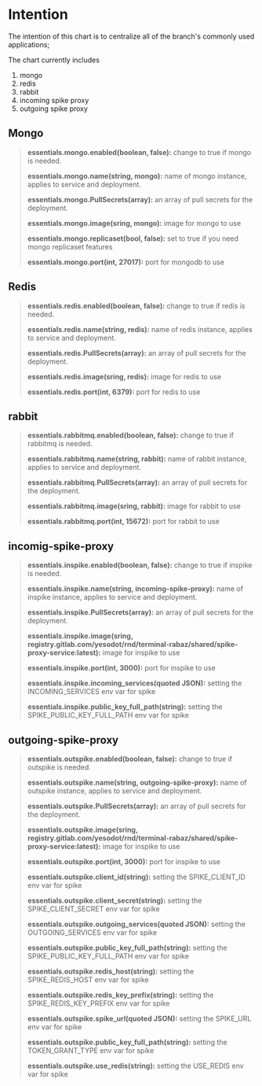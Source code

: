 # Intention

The intention of this chart is to centralize all of the branch's commonly used applications;

The chart currently includes

1. mongo
2. redis
3. rabbit
4. incoming spike proxy
5. outgoing spike proxy

## Mongo

> **essentials.mongo.enabled(boolean, false):** change to true if mongo is needed.
>
> **essentials.mongo.name(string, mongo):** name of mongo instance, applies to service and deployment.
>
> **essentials.mongo.PullSecrets(array):** an array of pull secrets for the deployment.
>
> **essentials.mongo.image(sring, mongo):** image for mongo to use
>
> **essentials.mongo.replicaset(bool, false):** set to true if you need mongo replicaset features
>
> **essentials.mongo.port(int, 27017):** port for mongodb to use

## Redis

> **essentials.redis.enabled(boolean, false):** change to true if redis is needed.
>
> **essentials.redis.name(string, redis):** name of redis instance, applies to service and deployment.
>
> **essentials.redis.PullSecrets(array):** an array of pull secrets for the deployment.
>
> **essentials.redis.image(sring, redis):** image for redis to use
>
> **essentials.redis.port(int, 6379):** port for redis to use

## rabbit

> **essentials.rabbitmq.enabled(boolean, false):** change to true if rabbitmq is needed.
>
> **essentials.rabbitmq.name(string, rabbit):** name of rabbit instance, applies to service and deployment.
>
> **essentials.rabbitmq.PullSecrets(array):** an array of pull secrets for the deployment.
>
> **essentials.rabbitmq.image(sring, rabbit):** image for rabbit to use
>
> **essentials.rabbitmq.port(int, 15672):** port for rabbit to use

## incomig-spike-proxy

> **essentials.inspike.enabled(boolean, false):** change to true if inspike is needed.
>
> **essentials.inspike.name(string, incoming-spike-proxy):** name of inspike instance, applies to service and deployment.
>
> **essentials.inspike.PullSecrets(array):** an array of pull secrets for the deployment.
>
> **essentials.inspike.image(sring, registry.gitlab.com/yesodot/rnd/terminal-rabaz/shared/spike-proxy-service:latest):** image for inspike to use
>
> **essentials.inspike.port(int, 3000):** port for inspike to use
>
> **essentials.inspike.incoming_services(quoted JSON):** setting the INCOMING_SERVICES env var for spike
>
> **essentials.inspike.public_key_full_path(string):** setting the SPIKE_PUBLIC_KEY_FULL_PATH env var for spike

## outgoing-spike-proxy

> **essentials.outspike.enabled(boolean, false):** change to true if outspike is needed.
>
> **essentials.outspike.name(string, outgoing-spike-proxy):** name of outspike instance, applies to service and deployment.
>
> **essentials.outspike.PullSecrets(array):** an array of pull secrets for the deployment.
>
> **essentials.outspike.image(sring, registry.gitlab.com/yesodot/rnd/terminal-rabaz/shared/spike-proxy-service:latest):** image for inspike to use
>
> **essentials.outspike.port(int, 3000):** port for inspike to use
>
> **essentials.outspike.client_id(string):** setting the SPIKE_CLIENT_ID env var for spike
>
> **essentials.outspike.client_secret(string):** setting the SPIKE_CLIENT_SECRET env var for spike
>
> **essentials.outspike.outgoing_services(quoted JSON):** setting the OUTGOING_SERVICES env var for spike
>
> **essentials.outspike.public_key_full_path(string):** setting the SPIKE_PUBLIC_KEY_FULL_PATH env var for spike
>
> **essentials.outspike.redis_host(string):** setting the SPIKE_REDIS_HOST env var for spike
>
> **essentials.outspike.redis_key_prefix(string):** setting the SPIKE_REDIS_KEY_PREFIX env var for spike
>
> **essentials.outspike.spike_url(quoted JSON):** setting the SPIKE_URL env var for spike
>
> **essentials.outspike.public_key_full_path(string):** setting the TOKEN_GRANT_TYPE env var for spike
>
> **essentials.outspike.use_redis(string):** setting the USE_REDIS env var for spike
